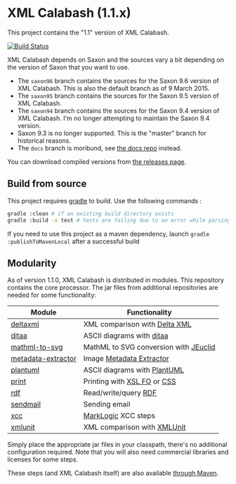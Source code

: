 # XML Calabash (1.1.x)

This project contains the "1.1" version of XML Calabash.

[![Build Status](https://travis-ci.org/daisy/xmlcalabash1.svg?branch=org.daisy.libs-98)](https://travis-ci.org/daisy/xmlcalabash1.svg?branch=org.daisy.libs-98)

XML Calabash depends on Saxon and the sources vary a bit depending on
the version of Saxon that you want to use.

* The `saxon96` branch contains the sources for the Saxon 9.6 version of XML Calabash.
  This is also the default branch as of 9 March 2015.
* The `saxon95` branch contains the sources for the Saxon 9.5 version of XML Calabash.
* The `saxon94` branch contains the sources for the Saxon 9.4 version of XML Calabash.
I'm no longer attempting to maintain the Saxon 9.4 version.
* Saxon 9.3 is no longer supported. This is the "master" branch for historical reasons.
* The `docs` branch is moribund, see [the docs repo](http://github.com/ndw/xmlcalabash1-docs)
  instead.

You can download compiled versions from [the releases page](https://github.com/ndw/xmlcalabash1/releases).

## Build from source

This project requires [gradle]() to build.
Use the following commands : 
```bash
gradle :clean # if an existing build directory exists
gradle :build -x test # tests are failing due to an error while parsing annotations in test context
```
If you need to use this project as a maven dependency, launch `gradle :publishToMavenLocal` after a successful build

## Modularity

As of version 1.1.0, XML Calabash is distributed in modules. This
repository contains the core processor. The jar files from additional
repositories are needed for some functionality:

| Module   | Functionality |
| -------- | ------------- |
| [deltaxml](http://github.com/ndw/xmlcalabash1-deltaxml) | XML comparison with [Delta XML](http://www.deltaxml.com/) |
| [ditaa](http://github.com/ndw/xmlcalabash1-ditaa) | ASCII diagrams with [ditaa](http://sourceforge.net/projects/ditaa/) |
| [mathml-to-svg](http://github.com/ndw/xmlcalabash1-mathml-to-svg) | MathML to SVG conversion with [JEuclid](http://sourceforge.net/projects/jeuclid/) |
| [metadata-extractor](http://github.com/ndw/xmlcalabash1-metadata-extractor) | Image [Metadata Extractor](https://drewnoakes.com/code/exif/) |
| [plantuml](http://github.com/ndw/xmlcalabash1-plantuml) | ASCII diagrams with [PlantUML](http://sourceforge.net/projects/plantuml/) |
| [print](http://github.com/ndw/xmlcalabash1-print) | Printing with [XSL FO](http://www.w3.org/standards/techs/xsl#w3c_all) or [CSS](http://www.w3.org/Style/CSS/) |
| [rdf](http://github.com/ndw/xmlcalabash1-rdf) | Read/write/query [RDF](http://www.w3.org/RDF/) |
| [sendmail](http://github.com/ndw/xmlcalabash1-sendmail) | Sending email |
| [xcc](http://github.com/ndw/xmlcalabash1-xcc) | [MarkLogic](http://www.marklogic.com/) XCC steps |
| [xmlunit](http://github.com/ndw/xmlcalabash1-xmlunit) | XML comparison with [XMLUnit](http://www.xmlunit.org/) |

Simply place the appropriate jar files in your classpath, there's no
additional configuration required. Note that you will also need commercial
libraries and licenses for some steps.

These steps (and XML Calabash itself) are also available
[through Maven](https://search.maven.org/#search%7Cga%7C1%7Cg%3A%22com.xmlcalabash%22).
